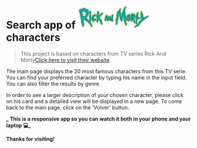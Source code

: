 # Search app of <img src="/logo.png" alt="Rick&Morty logo" width="195" height="63.3" /> characters

> This project is based on characters from TV series Rick And Morty[Click here to visit their website](http://www.adultswim.com/videos/rick-and-morty/).

The main page displays the 20 most famous characters from this TV serie. You can find your preferred character by typing his name in the input field. You can also filter the results by genre.

In order to see a larger description of your chosen character, please click on his card and a detailed view will be displayed in a new page. To come back to the main page, click on the 'Volver' button.

**_ This is a responsive app so you can watch it both in your phone and your laptop :computer:_**

**Thanks for visiting!**

